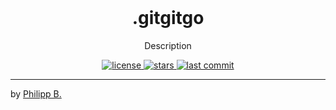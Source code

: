 <div align="center">
  <br />
  <!-- <img src="" alt=".gitgitgoLogo" width="30%"/> -->
  <h1>.gitgitgo</h1>
  <p>
     Description
  </p>
</div>

<!-- Badges -->
<div align="center">
   <a href="https://github.com/phil1436/.gitgitgo/blob/main/LICENSE">
       <img src="https://img.shields.io/github/license/phil1436/.gitgitgo" alt="license" />
   </a>
   <a href="https://github.com/phil1436/.gitgitgo/stargazers">
       <img src="https://img.shields.io/github/stars/phil1436/.gitgitgo" alt="stars" />
   </a>
   <a href="https://github.com/phil1436/.gitgitgo/commits/main">
       <img src="https://img.shields.io/github/last-commit/phil1436/.gitgitgo" alt="last commit" />
   </a>
</div>

---

by [Philipp B.](https://github.com/phil1436)

